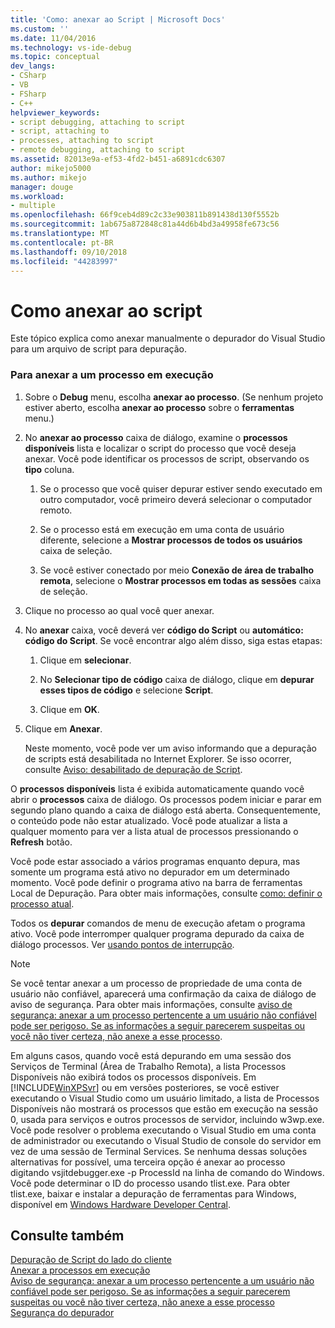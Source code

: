 ```yaml
---
title: 'Como: anexar ao Script | Microsoft Docs'
ms.custom: ''
ms.date: 11/04/2016
ms.technology: vs-ide-debug
ms.topic: conceptual
dev_langs:
- CSharp
- VB
- FSharp
- C++
helpviewer_keywords:
- script debugging, attaching to script
- script, attaching to
- processes, attaching to script
- remote debugging, attaching to script
ms.assetid: 82013e9a-ef53-4fd2-b451-a6891cdc6307
author: mikejo5000
ms.author: mikejo
manager: douge
ms.workload:
- multiple
ms.openlocfilehash: 66f9ceb4d89c2c33e903811b891438d130f5552b
ms.sourcegitcommit: 1ab675a872848c81a44d6b4bd3a49958fe673c56
ms.translationtype: MT
ms.contentlocale: pt-BR
ms.lasthandoff: 09/10/2018
ms.locfileid: "44283997"
---
```

# <a name="how-to-attach-to-script"></a>Como anexar ao script
Este tópico explica como anexar manualmente o depurador do Visual Studio para um arquivo de script para depuração.  
  
### <a name="to-attach-to-a-running-process"></a>Para anexar a um processo em execução  
  
1.  Sobre o **Debug** menu, escolha **anexar ao processo**. (Se nenhum projeto estiver aberto, escolha **anexar ao processo** sobre o **ferramentas** menu.)  
  
2.  No **anexar ao processo** caixa de diálogo, examine o **processos disponíveis** lista e localizar o script do processo que você deseja anexar. Você pode identificar os processos de script, observando os **tipo** coluna.  
  
    1.  Se o processo que você quiser depurar estiver sendo executado em outro computador, você primeiro deverá selecionar o computador remoto.
  
    2.  Se o processo está em execução em uma conta de usuário diferente, selecione a **Mostrar processos de todos os usuários** caixa de seleção.  
  
    3.  Se você estiver conectado por meio **Conexão de área de trabalho remota**, selecione o **Mostrar processos em todas as sessões** caixa de seleção.  
  
3.  Clique no processo ao qual você quer anexar.  
  
4.  No **anexar** caixa, você deverá ver **código do Script** ou **automático: código do Script**. Se você encontrar algo além disso, siga estas etapas:  
  
    1.  Clique em **selecionar**.  
  
    2.  No **Selecionar tipo de código** caixa de diálogo, clique em **depurar esses tipos de código** e selecione **Script**.  
  
    3.  Clique em **OK**.  
  
5.  Clique em **Anexar**.  
  
     Neste momento, você pode ver um aviso informando que a depuração de scripts está desabilitada no Internet Explorer. Se isso ocorrer, consulte [Aviso: desabilitado de depuração de Script](../debugger/warning-script-debugging-disabled.md).  
  
 O **processos disponíveis** lista é exibida automaticamente quando você abrir o **processos** caixa de diálogo. Os processos podem iniciar e parar em segundo plano quando a caixa de diálogo está aberta. Consequentemente, o conteúdo pode não estar atualizado. Você pode atualizar a lista a qualquer momento para ver a lista atual de processos pressionando o **Refresh** botão.  
  
 Você pode estar associado a vários programas enquanto depura, mas somente um programa está ativo no depurador em um determinado momento. Você pode definir o programa ativo na barra de ferramentas Local de Depuração. Para obter mais informações, consulte [como: definir o processo atual](/previous-versions/visualstudio/visual-studio-2010/d5d4sxdw(v=vs.100)).  
  
 Todos os **depurar** comandos de menu de execução afetam o programa ativo. Você pode interromper qualquer programa depurado da caixa de diálogo processos. Ver [usando pontos de interrupção](../debugger/using-breakpoints.md).  
  
> [!NOTE]
>  Se você tentar anexar a um processo de propriedade de uma conta de usuário não confiável, aparecerá uma confirmação da caixa de diálogo de aviso de segurança. Para obter mais informações, consulte [aviso de segurança: anexar a um processo pertencente a um usuário não confiável pode ser perigoso. Se as informações a seguir parecerem suspeitas ou você não tiver certeza, não anexe a esse processo](../debugger/security-warning-attaching-to-a-process-owned-by-an-untrusted-user.md).  
  
 Em alguns casos, quando você está depurando em uma sessão dos Serviços de Terminal (Área de Trabalho Remota), a lista Processos Disponíveis não exibirá todos os processos disponíveis. Em [!INCLUDE[WinXPSvr](../debugger/includes/winxpsvr_md.md)] ou em versões posteriores, se você estiver executando o Visual Studio como um usuário limitado, a lista de Processos Disponíveis não mostrará os processos que estão em execução na sessão 0, usada para serviços e outros processos de servidor, incluindo w3wp.exe. Você pode resolver o problema executando o Visual Studio em uma conta de administrador ou executando o Visual Studio de console do servidor em vez de uma sessão de Terminal Services. Se nenhuma dessas soluções alternativas for possível, uma terceira opção é anexar ao processo digitando vsjitdebugger.exe -p ProcessId na linha de comando do Windows. Você pode determinar o ID do processo usando tlist.exe. Para obter tlist.exe, baixar e instalar a depuração de ferramentas para Windows, disponível em [Windows Hardware Developer Central](/windows-hardware/drivers/dashboard/).  
  
## <a name="see-also"></a>Consulte também  
 [Depuração de Script do lado do cliente](../debugger/client-side-script-debugging.md)   
 [Anexar a processos em execução](../debugger/attach-to-running-processes-with-the-visual-studio-debugger.md)   
 [Aviso de segurança: anexar a um processo pertencente a um usuário não confiável pode ser perigoso. Se as informações a seguir parecerem suspeitas ou você não tiver certeza, não anexe a esse processo](../debugger/security-warning-attaching-to-a-process-owned-by-an-untrusted-user.md)   
 [Segurança do depurador](../debugger/debugger-security.md)